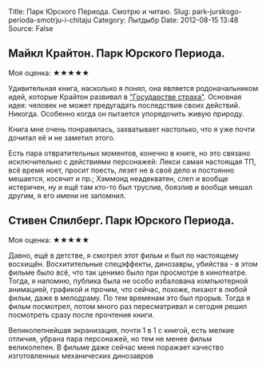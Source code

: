 Title: Парк Юрского Периода. Смотрю и читаю.
Slug: park-jurskogo-perioda-smotrju-i-chitaju
Category: Лытдыбр
Date: 2012-08-15 13:48
Source: False

## Майкл Крайтон. Парк Юрского Периода.

Моя оценка: ★★★★★

Удивительная книга, насколько я понял, она является родоначальником идей, которые Крайтон развивал в ["Государстве страха"](//libc6.org/page/majkl-krajton-gosudarstvo-straha). Основная идея: человек не может предугадать последствия своих действий. Никогда. Особенно когда он пытается упорядочить живую природу.

Книга мне очень понравилась, захватывает настолько, что я уже почти дочитал её и не заметил этого.

Есть пара отвратительных моментов, конечно в книге, но это связано исключительно с действиями персонажей: Лекси самая настоящая ТП, всё время ноет, просит поесть, лезет не в своё дело и постоянно мешается, косячит и пр.; Хэммонд неадекватен, слеп и вообще истеричен, ну и ещё там кто-то был труслив, боязлив и вообще мешал другим, я его имени не запомнил.

## Стивен Спилберг. Парк Юрского Периода.

Моя оценка: ★★★★★

Давно, ещё в детстве, я смотрел этот фильм и был по настоящему восхищён. Восхитительные спецэффекты, динозавры, убийства - в этом фильме было всё, что так ценимо было при просмотре в кинотеатре. Тогда, я напомню, публика была не особо избалована компьютерной анимацией, графикой и прочим, что сейчас, похоже, пихают в любой фильм, даже в мелодраму. По тем временам это был прорыв. Тогда я фильм посмотрел, потом много раз пересматривал и сегодня решил посмотреть сразу после прочтения книги.

Великолепнейшая экранизация, почти 1 в 1 с книгой, есть мелкие отличия, убрана пара персонажей, но тем не менее фильм великолепен.  В фильме даже сейчас меня поражает качество изготовленных механических динозавров
